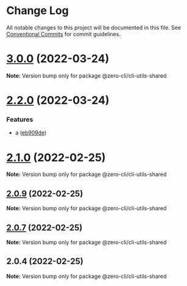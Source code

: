 # Change Log

All notable changes to this project will be documented in this file.
See [Conventional Commits](https://conventionalcommits.org) for commit guidelines.

# [3.0.0](https://github.com/13426078416/zero-cli/compare/v2.2.0...v3.0.0) (2022-03-24)

**Note:** Version bump only for package @zero-cli/cli-utils-shared





# [2.2.0](https://github.com/13426078416/zero-cli/compare/v2.1.0...v2.2.0) (2022-03-24)


### Features

* a ([eb909de](https://github.com/13426078416/zero-cli/commit/eb909defe357dc1aa13c115c1be0b92e4387555c))





# [2.1.0](https://github.com/13426078416/zero-cli/compare/v2.0.9...v2.1.0) (2022-02-25)

**Note:** Version bump only for package @zero-cli/cli-utils-shared





## [2.0.9](https://github.com/13426078416/zero-cli/compare/v2.0.7...v2.0.9) (2022-02-25)

**Note:** Version bump only for package @zero-cli/cli-utils-shared





## [2.0.7](https://github.com/13426078416/zero-cli/compare/v2.0.4...v2.0.7) (2022-02-25)

**Note:** Version bump only for package @zero-cli/cli-utils-shared





## 2.0.4 (2022-02-25)

**Note:** Version bump only for package @zero-cli/cli-utils-shared

